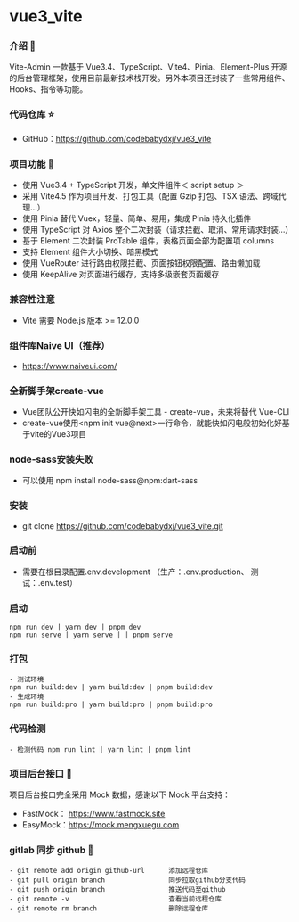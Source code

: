 # vue3_vite

### 介绍 📖

Vite-Admin 一款基于 Vue3.4、TypeScript、Vite4、Pinia、Element-Plus 开源的后台管理框架，使用目前最新技术栈开发。另外本项目还封装了一些常用组件、Hooks、指令等功能。


### 代码仓库 ⭐

- GitHub：https://github.com/codebabydxj/vue3_vite

### 项目功能 🔨

- 使用 Vue3.4 + TypeScript 开发，单文件组件＜ script setup ＞
- 采用 Vite4.5 作为项目开发、打包工具（配置 Gzip 打包、TSX 语法、跨域代理…）
- 使用 Pinia 替代 Vuex，轻量、简单、易用，集成 Pinia 持久化插件
- 使用 TypeScript 对 Axios 整个二次封装（请求拦截、取消、常用请求封装…）
- 基于 Element 二次封装 ProTable 组件，表格页面全部为配置项 columns
- 支持 Element 组件大小切换、暗黑模式
- 使用 VueRouter 进行路由权限拦截、页面按钮权限配置、路由懒加载
- 使用 KeepAlive 对页面进行缓存，支持多级嵌套页面缓存

### 兼容性注意

- Vite 需要 Node.js 版本 >= 12.0.0

### 组件库Naive UI（推荐）

- https://www.naiveui.com/

### 全新脚手架create-vue

- Vue团队公开快如闪电的全新脚手架工具 - create-vue，未来将替代 Vue-CLI
- create-vue使用<npm init vue@next>一行命令，就能快如闪电般初始化好基于vite的Vue3项目

### node-sass安装失败

- 可以使用 npm install node-sass@npm:dart-sass


### 安装

- git clone https://github.com/codebabydxj/vue3_vite.git

### 启动前

- 需要在根目录配置.env.development （生产：.env.production、 测试：.env.test）

### 启动

```text
npm run dev | yarn dev | pnpm dev
npm run serve | yarn serve | | pnpm serve
```

### 打包

```text
- 测试环境
npm run build:dev | yarn build:dev | pnpm build:dev
- 生成环境
npm run build:pro | yarn build:pro | pnpm build:pro
```

### 代码检测

```text
- 检测代码 npm run lint | yarn lint | pnpm lint
```

### 项目后台接口 🧩

项目后台接口完全采用 Mock 数据，感谢以下 Mock 平台支持：

- FastMock： https://www.fastmock.site
- EasyMock：https://mock.mengxuegu.com


### gitlab 同步 github 🧩

```text
- git remote add origin github-url      添加远程仓库
- git pull origin branch                同步拉取github分支代码
- git push origin branch                推送代码至github
- git remote -v                         查看当前远程仓库
- git remote rm branch                  删除远程仓库
```
